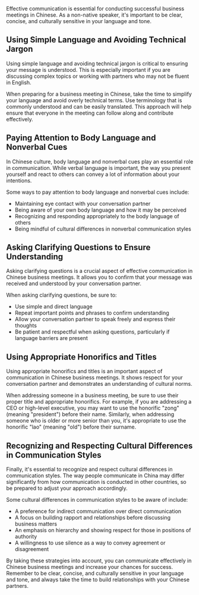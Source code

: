 
Effective communication is essential for conducting successful business meetings in Chinese. As a non-native speaker, it's important to be clear, concise, and culturally sensitive in your language and tone.

Using Simple Language and Avoiding Technical Jargon
---------------------------------------------------

Using simple language and avoiding technical jargon is critical to ensuring your message is understood. This is especially important if you are discussing complex topics or working with partners who may not be fluent in English.

When preparing for a business meeting in Chinese, take the time to simplify your language and avoid overly technical terms. Use terminology that is commonly understood and can be easily translated. This approach will help ensure that everyone in the meeting can follow along and contribute effectively.

Paying Attention to Body Language and Nonverbal Cues
----------------------------------------------------

In Chinese culture, body language and nonverbal cues play an essential role in communication. While verbal language is important, the way you present yourself and react to others can convey a lot of information about your intentions.

Some ways to pay attention to body language and nonverbal cues include:

* Maintaining eye contact with your conversation partner
* Being aware of your own body language and how it may be perceived
* Recognizing and responding appropriately to the body language of others
* Being mindful of cultural differences in nonverbal communication styles

Asking Clarifying Questions to Ensure Understanding
---------------------------------------------------

Asking clarifying questions is a crucial aspect of effective communication in Chinese business meetings. It allows you to confirm that your message was received and understood by your conversation partner.

When asking clarifying questions, be sure to:

* Use simple and direct language
* Repeat important points and phrases to confirm understanding
* Allow your conversation partner to speak freely and express their thoughts
* Be patient and respectful when asking questions, particularly if language barriers are present

Using Appropriate Honorifics and Titles
---------------------------------------

Using appropriate honorifics and titles is an important aspect of communication in Chinese business meetings. It shows respect for your conversation partner and demonstrates an understanding of cultural norms.

When addressing someone in a business meeting, be sure to use their proper title and appropriate honorifics. For example, if you are addressing a CEO or high-level executive, you may want to use the honorific "zong" (meaning "president") before their name. Similarly, when addressing someone who is older or more senior than you, it's appropriate to use the honorific "lao" (meaning "old") before their surname.

Recognizing and Respecting Cultural Differences in Communication Styles
-----------------------------------------------------------------------

Finally, it's essential to recognize and respect cultural differences in communication styles. The way people communicate in China may differ significantly from how communication is conducted in other countries, so be prepared to adjust your approach accordingly.

Some cultural differences in communication styles to be aware of include:

* A preference for indirect communication over direct communication
* A focus on building rapport and relationships before discussing business matters
* An emphasis on hierarchy and showing respect for those in positions of authority
* A willingness to use silence as a way to convey agreement or disagreement

By taking these strategies into account, you can communicate effectively in Chinese business meetings and increase your chances for success. Remember to be clear, concise, and culturally sensitive in your language and tone, and always take the time to build relationships with your Chinese partners.
